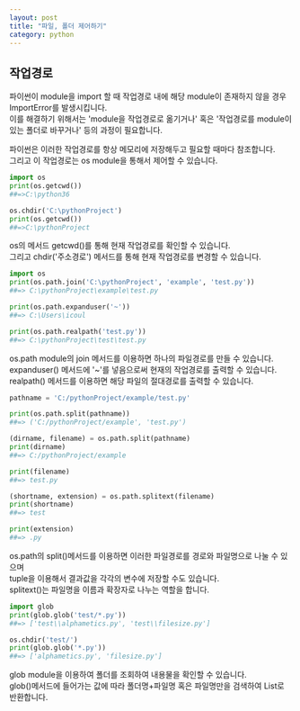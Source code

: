 ```yaml
---
layout: post
title: "파일, 폴더 제어하기" 
category: python
---
```

## 작업경로
파이썬이 module을 import 할 때 작업경로 내에 해당 module이 존재하지 않을 경우 ImportError를 발생시킵니다.  
이를 해결하기 위해서는 'module을 작업경로로 옮기거나' 혹은 '작업경로를 module이 있는 폴더로 바꾸거나' 등의 과정이 필요합니다.  
  
파이썬은 이러한 작업경로를 항상 메모리에 저장해두고 필요할 때마다 참조합니다.  
그리고 이 작업경로는 os module을 통해서 제어할 수 있습니다.  
  
```python
import os
print(os.getcwd())
##=>C:\python36

os.chdir('C:\pythonProject')
print(os.getcwd())
##=>C:\pythonProject
```
os의 메서드 getcwd()를 통해 현재 작업경로를 확인할 수 있습니다.  
그리고 chdir('주소경로') 메서드를 통해 현재 작업경로를 변경할 수 있습니다.  
  
```python
import os
print(os.path.join('C:\pythonProject', 'example', 'test.py'))
##=> C:\pythonProject\example\test.py

print(os.path.expanduser('~'))
##=> C:\Users\icoul

print(os.path.realpath('test.py'))
##=> C:\pythonProject\test\test.py
```
os.path module의 join 메서드를 이용하면 하나의 파일경로를 만들 수 있습니다.  
expanduser() 메서드에 '~'를 넣음으로써 현재의 작업경로를 출력할 수 있습니다.  
realpath() 메서드를 이용하면 해당 파일의 절대경로를 출력할 수 있습니다.  
  
```python
pathname = 'C:/pythonProject/example/test.py'

print(os.path.split(pathname))
##=> ('C:/pythonProject/example', 'test.py')

(dirname, filename) = os.path.split(pathname)
print(dirname)
##=> C:/pythonProject/example

print(filename)
##=> test.py

(shortname, extension) = os.path.splitext(filename)
print(shortname)
##=> test

print(extension)
##=> .py
```
os.path의 split()메서드를 이용하면 이러한 파일경로를 경로와 파일명으로 나눌 수 있으며  
tuple을 이용해서 결과값을 각각의 변수에 저장할 수도 있습니다.  
splitext()는 파일명을 이름과 확장자로 나누는 역할을 합니다.  
  
  
```python
import glob
print(glob.glob('test/*.py'))
##=> ['test\\alphametics.py', 'test\\filesize.py']

os.chdir('test/')
print(glob.glob('*.py'))
##=> ['alphametics.py', 'filesize.py']
```
glob module을 이용하여 폴더를 조회하여 내용물을 확인할 수 있습니다.  
glob()메서드에 들어가는 값에 따라 폴더명+파일명 혹은 파일명만을 검색하여 List로 반환합니다.  

